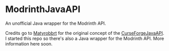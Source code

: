 # ModrinthJavaAPI
An unofficial Java wrapper for the Modrinth API. 

Credits go to [Matyrobbrt](https://github.com/Matyrobbrt/) for the original concept of the [CurseForgeJavaAPI](https://github.com/Matyrobbrt/CurseForgeJavaAP). I started this repo so there's also a Java wrapper for the Modrinth API. More information here soon.

